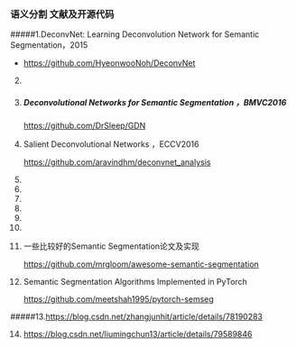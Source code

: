 ### 语义分割 文献及开源代码

#####1.DeconvNet: Learning Deconvolution Network for Semantic Segmentation，2015
  - https://github.com/HyeonwooNoh/DeconvNet

2. 

3. #####  Deconvolutional Networks for Semantic Segmentation ，BMVC2016

   <https://github.com/DrSleep/GDN> 

4. Salient Deconvolutional Networks ，ECCV2016

   <https://github.com/aravindhm/deconvnet_analysis> 

5. 

6. 

7. 

8. 

9. 

10. 

11. 一些比较好的Semantic Segmentation论文及实现

    <https://github.com/mrgloom/awesome-semantic-segmentation> 

12. Semantic Segmentation Algorithms Implemented in PyTorch 

    <https://github.com/meetshah1995/pytorch-semseg> 

#####13.https://blog.csdn.net/zhangjunhit/article/details/78190283

14. https://blog.csdn.net/liumingchun13/article/details/79589846